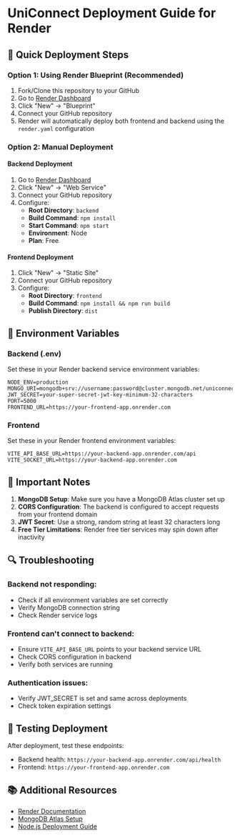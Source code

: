 # UniConnect Deployment Guide for Render

## 🚀 Quick Deployment Steps

### Option 1: Using Render Blueprint (Recommended)

1. Fork/Clone this repository to your GitHub
2. Go to [Render Dashboard](https://dashboard.render.com)
3. Click "New" → "Blueprint"
4. Connect your GitHub repository
5. Render will automatically deploy both frontend and backend using the `render.yaml` configuration

### Option 2: Manual Deployment

#### Backend Deployment

1. Go to [Render Dashboard](https://dashboard.render.com)
2. Click "New" → "Web Service"
3. Connect your GitHub repository
4. Configure:
   - **Root Directory**: `backend`
   - **Build Command**: `npm install`
   - **Start Command**: `npm start`
   - **Environment**: Node
   - **Plan**: Free

#### Frontend Deployment

1. Click "New" → "Static Site"
2. Connect your GitHub repository
3. Configure:
   - **Root Directory**: `frontend`
   - **Build Command**: `npm install && npm run build`
   - **Publish Directory**: `dist`

## 🔧 Environment Variables

### Backend (.env)

Set these in your Render backend service environment variables:

```
NODE_ENV=production
MONGO_URI=mongodb+srv://username:password@cluster.mongodb.net/uniconnect
JWT_SECRET=your-super-secret-jwt-key-minimum-32-characters
PORT=5000
FRONTEND_URL=https://your-frontend-app.onrender.com
```

### Frontend

Set these in your Render frontend environment variables:

```
VITE_API_BASE_URL=https://your-backend-app.onrender.com/api
VITE_SOCKET_URL=https://your-backend-app.onrender.com
```

## 📝 Important Notes

1. **MongoDB Setup**: Make sure you have a MongoDB Atlas cluster set up
2. **CORS Configuration**: The backend is configured to accept requests from your frontend domain
3. **JWT Secret**: Use a strong, random string at least 32 characters long
4. **Free Tier Limitations**: Render free tier services may spin down after inactivity

## 🔍 Troubleshooting

### Backend not responding:

- Check if all environment variables are set correctly
- Verify MongoDB connection string
- Check Render service logs

### Frontend can't connect to backend:

- Ensure `VITE_API_BASE_URL` points to your backend service URL
- Check CORS configuration in backend
- Verify both services are running

### Authentication issues:

- Verify JWT_SECRET is set and same across deployments
- Check token expiration settings

## 🧪 Testing Deployment

After deployment, test these endpoints:

- Backend health: `https://your-backend-app.onrender.com/api/health`
- Frontend: `https://your-frontend-app.onrender.com`

## 📚 Additional Resources

- [Render Documentation](https://render.com/docs)
- [MongoDB Atlas Setup](https://docs.atlas.mongodb.com/)
- [Node.js Deployment Guide](https://render.com/docs/deploy-node-express-app)
